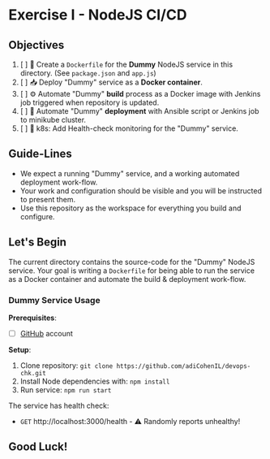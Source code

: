 # Exercise I - NodeJS CI/CD

## Objectives

1. [ ] 🐳 Create a `Dockerfile` for the **Dummy** NodeJS service in this
  directory. (See `package.json` and `app.js`)
1. [ ] 📥 Deploy "Dummy" service as a **Docker container**.
1. [ ] ⚙️  Automate "Dummy" **build** process as a Docker image with Jenkins job triggered when repository is updated.
1. [ ] 🔄 Automate "Dummy" **deployment** with Ansible script or Jenkins job to minikube cluster.
1. [ ] 🤒 k8s: Add Health-check monitoring for the "Dummy" service.

## Guide-Lines

- We expect a running "Dummy" service, and a working automated deployment work-flow. 
- Your work and configuration should be visible and you will be instructed to
  present them.
- Use this repository as the workspace for everything you build and configure.

## Let's Begin

The current directory contains the source-code for the "Dummy" NodeJS service. 
Your goal is writing a `Dockerfile` for being able to run the service as a 
Docker container and automate the build & deployment work-flow.


### Dummy Service Usage

**Prerequisites**:
- [ ] [GitHub](https://github.com) account

**Setup**:

1. Clone repository: `git clone https://github.com/adiCohenIL/devops-chk.git`
2. Install Node dependencies with: `npm install`
3. Run service: `npm run start`

The service has health check:

- `GET` http://localhost:3000/health - ⚠️ Randomly reports unhealthy!



## Good Luck!
